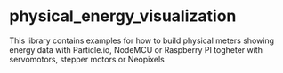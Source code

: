 # physical_energy_visualization
This library contains examples for how to build physical meters showing energy data with Particle.io, NodeMCU or Raspberry PI togheter with servomotors, stepper motors or Neopixels
